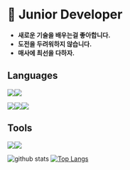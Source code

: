 # 👋 Junior Developer

- **새로운 기술을 배우는걸 좋아합니다.**
- **도전을 두려워하지 않습니다.**
- **매사에 최선을 다하자.**





## Languages

<img src="https://img.shields.io/badge/JavaScript-F7DF1E?style=for-the-badge&logo=JavaScript&logoColor=white"><img src="https://img.shields.io/badge/TypeScript-3178C6?style=for-the-badge&logo=TypeScript&logoColor=white">

<img src="https://img.shields.io/badge/React-61DAFB?style=for-the-badge&logo=React&logoColor=white"><img src="https://img.shields.io/badge/Node.js-339933?style=for-the-badge&logo=Node.js&logoColor=white"><img src="https://img.shields.io/badge/Express-000000?style=for-the-badge&logo=Express&logoColor=white">

## Tools

<img src="https://img.shields.io/badge/GitHub-181717?style=for-the-badge&logo=GitHub&logoColor=white"><img src="https://img.shields.io/badge/Amazon AWS-232F3E?style=for-the-badge&logo=Amazon AWS&logoColor=white">

![github stats](https://github-readme-stats.vercel.app/api?username=devnak&show_icons=true)
[![Top Langs](https://github-readme-stats.vercel.app/api/top-langs/?username=devnak&layout=compact)](https://github.com/anuraghazra/github-readme-stats)
